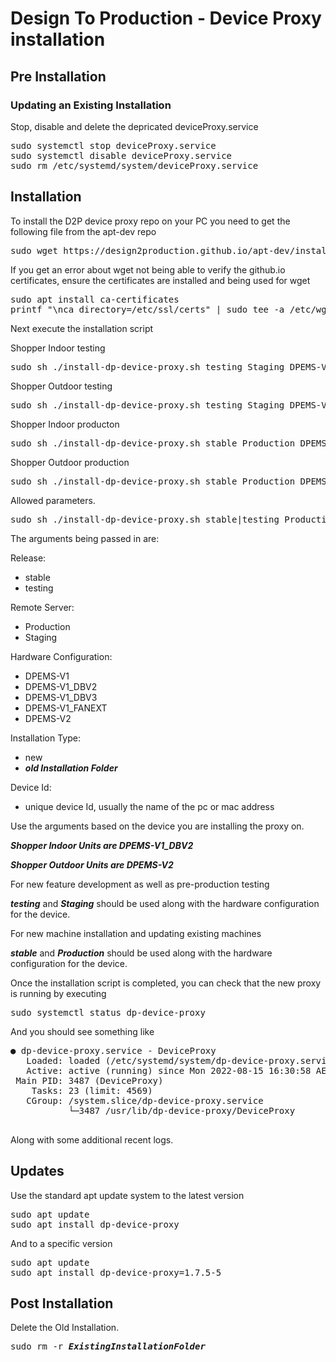 # Design To Production - Device Proxy installation
## Pre Installation
### Updating an Existing Installation

Stop, disable and delete the depricated deviceProxy.service
<pre>
sudo systemctl stop deviceProxy.service
sudo systemctl disable deviceProxy.service
sudo rm /etc/systemd/system/deviceProxy.service
</pre>

## Installation

To install the D2P device proxy repo on your PC you need to get the following file from the apt-dev repo
<pre>
sudo wget https://design2production.github.io/apt-dev/install-dp-device-proxy.sh
</pre>

If you get an error about wget not being able to verify the github.io certificates, ensure the certificates are installed and being used for wget
<pre>
sudo apt install ca-certificates
printf "\nca_directory=/etc/ssl/certs" | sudo tee -a /etc/wgetrc
</pre>

Next execute the installation script

Shopper Indoor testing
<pre>
sudo sh ./install-dp-device-proxy.sh testing Staging DPEMS-V1_DBV2 new smg-pc-mac-address
</pre>

Shopper Outdoor testing
<pre>
sudo sh ./install-dp-device-proxy.sh testing Staging DPEMS-V2 new smg-pc-mac-address
</pre>

Shopper Indoor producton
<pre>
sudo sh ./install-dp-device-proxy.sh stable Production DPEMS-V1_DBV2 new smg-pc-mac-address
</pre>

Shopper Outdoor production
<pre>
sudo sh ./install-dp-device-proxy.sh stable Production DPEMS-V2 new smg-pc-mac-address
</pre>

Allowed parameters.

<pre>
sudo sh ./install-dp-device-proxy.sh stable|testing Production|Staging DPEMS-V1|DPEMS-V1_DBV2|DPEMS-V1_DBV3|DPEMS-V1_FANEXT|DPEMS-V2 new|oldInstallationFolder deviceId
</pre>

The arguments being passed in are:

Release:
- stable
- testing

Remote Server:
- Production
- Staging

Hardware Configuration: 
- DPEMS-V1
- DPEMS-V1_DBV2
- DPEMS-V1_DBV3
- DPEMS-V1_FANEXT
- DPEMS-V2

Installation Type:
- new
- ***old Installation Folder***

Device Id:
- unique device Id, usually the name of the pc or mac address

Use the arguments based on the device you are installing the proxy on.

***Shopper Indoor Units are DPEMS-V1_DBV2***

***Shopper Outdoor Units are DPEMS-V2***

For new feature development as well as pre-production testing

***testing*** and ***Staging*** should be used along with the hardware configuration for the device.

For new machine installation and updating existing machines

***stable*** and ***Production*** should be used along with the hardware configuration for the device.

Once the installation script is completed, you can check that the new proxy is running by executing

<pre>
sudo systemctl status dp-device-proxy
</pre>

And you should see something like
<pre>
● dp-device-proxy.service - DeviceProxy
   Loaded: loaded (/etc/systemd/system/dp-device-proxy.service; enabled; vendor preset: enabled)
   Active: active (running) since Mon 2022-08-15 16:30:58 AEST; 19h ago
 Main PID: 3487 (DeviceProxy)
    Tasks: 23 (limit: 4569)
   CGroup: /system.slice/dp-device-proxy.service
           └─3487 /usr/lib/dp-device-proxy/DeviceProxy

</pre>

Along with some additional recent logs.

## Updates
Use the standard apt update system to the latest version
<pre>
sudo apt update
sudo apt install dp-device-proxy
</pre>

And to a specific version
<pre>
sudo apt update
sudo apt install dp-device-proxy=1.7.5-5
</pre>

## Post Installation
Delete the Old Installation.
<pre>
sudo rm -r <i><b>ExistingInstallationFolder</b></i>
</pre>


